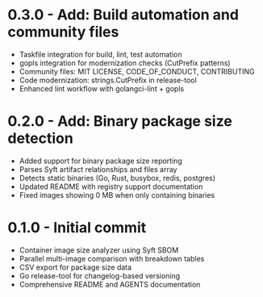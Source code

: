 # 0.3.0 - Add: Build automation and community files
- Taskfile integration for build, lint, test automation
- gopls integration for modernization checks (CutPrefix patterns)
- Community files: MIT LICENSE, CODE_OF_CONDUCT, CONTRIBUTING
- Code modernization: strings.CutPrefix in release-tool
- Enhanced lint workflow with golangci-lint + gopls

# 0.2.0 - Add: Binary package size detection
- Added support for binary package size reporting
- Parses Syft artifact relationships and files array
- Detects static binaries (Go, Rust, busybox, redis, postgres)
- Updated README with registry support documentation
- Fixed images showing 0 MB when only containing binaries

# 0.1.0 - Initial commit
- Container image size analyzer using Syft SBOM
- Parallel multi-image comparison with breakdown tables
- CSV export for package size data
- Go release-tool for changelog-based versioning
- Comprehensive README and AGENTS documentation
